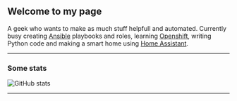 ## Welcome to my page

A geek who wants to make as much stuff helpfull and automated.
Currently busy creating [Ansible](https://github.com/ansible/ansible) playbooks and roles, learning [Openshift](https://docs.openshift.com/), writing Python code and making a smart home using [Home Assistant](https://www.home-assistant.io/).

---

### Some stats

![GitHub stats](https://github-readme-stats.vercel.app/api?username=awaitsyn&show_icons=true&theme=tokyonight)

<!-- [![Most used languages](https://github-readme-stats.vercel.app/api/top-langs/?username=awaitsyn)](https://github.com/awaitsyn/github-readme-stats) -->

---
